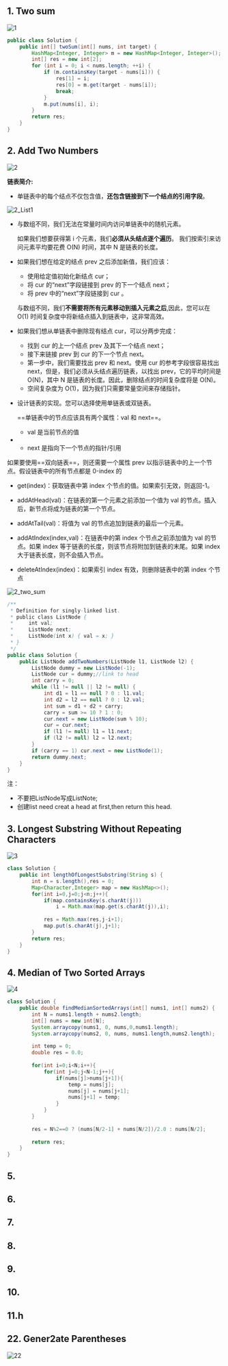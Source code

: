 ## 1. Two sum

![1](Leetcode_pic/1.png)

```java
public class Solution {
    public int[] twoSum(int[] nums, int target) {
        HashMap<Integer, Integer> m = new HashMap<Integer, Integer>();
        int[] res = new int[2];
        for (int i = 0; i < nums.length; ++i) {
            if (m.containsKey(target - nums[i])) {
                res[1] = i;
                res[0] = m.get(target - nums[i]);
                break;
            }
            m.put(nums[i], i);
        }
        return res;
    }
}
```

## 2. Add Two Numbers

![2](Leetcode_pic/2.png)

**链表简介:**

- 单链表中的每个结点不仅包含值，**还包含链接到下一个结点的引用字段**。

![2_List1](Leetcode_pic/2_List1.PNG)

- 与数组不同，我们无法在常量时间内访问单链表中的随机元素。

  如果我们想要获得第 i 个元素，我们**必须从头结点逐个遍历**。 我们按索引来访问元素平均要花费 O(N) 时间，其中 N 是链表的长度。

- 如果我们想在给定的结点 prev 之后添加新值，我们应该：

  - 使用给定值初始化新结点 cur；
  - 将 cur 的“next”字段链接到 prev 的下一个结点 next；
  - 将 prev 中的“next”字段链接到 cur 。

  与数组不同，我们**不需要将所有元素移动到插入元素之后**,因此，您可以在 O(1) 时间复杂度中将新结点插入到链表中，这非常高效。

- 如果我们想从单链表中删除现有结点 cur，可以分两步完成：
  - 找到 cur 的上一个结点 prev 及其下一个结点 next；
  - 接下来链接 prev 到 cur 的下一个节点 next。
  - 第一步中，我们需要找出 prev 和 next。使用 cur 的参考字段很容易找出 next，但是，我们必须从头结点遍历链表，以找出 prev，它的平均时间是 O(N)，其中 N 是链表的长度。因此，删除结点的时间复杂度将是 O(N)。
  - 空间复杂度为 O(1)，因为我们只需要常量空间来存储指针。

- 设计链表的实现。您可以选择使用单链表或双链表。

  ==单链表中的节点应该具有两个属性：val 和 next==。 

  - val 是当前节点的值

- - next 是指向下一个节点的指针/引用

如果要使用==双向链表==，则还需要一个属性 prev 以指示链表中的上一个节点。假设链表中的所有节点都是 0-index 的



- get(index)：获取链表中第 index 个节点的值。如果索引无效，则返回-1。

- addAtHead(val)：在链表的第一个元素之前添加一个值为 val 的节点。插入后，新节点将成为链表的第一个节点。

- addAtTail(val)：将值为 val 的节点追加到链表的最后一个元素。

- addAtIndex(index,val)：在链表中的第 index 个节点之前添加值为 val  的节点。如果 index 等于链表的长度，则该节点将附加到链表的末尾。如果 index 大于链表长度，则不会插入节点。

- deleteAtIndex(index)：如果索引 index 有效，则删除链表中的第 index 个节点

![2_two_sum](Leetcode_pic/2_two_sum.gif)

```java
/**
 * Definition for singly-linked list.
 * public class ListNode {
 *     int val;
 *     ListNode next;
 *     ListNode(int x) { val = x; }
 * }
 */
public class Solution {
    public ListNode addTwoNumbers(ListNode l1, ListNode l2) {
        ListNode dummy = new ListNode(-1);
        ListNode cur = dummy;//link to head
        int carry = 0;
        while (l1 != null || l2 != null) {
            int d1 = l1 == null ? 0 : l1.val;
            int d2 = l2 == null ? 0 : l2.val;
            int sum = d1 + d2 + carry;
            carry = sum >= 10 ? 1 : 0;
            cur.next = new ListNode(sum % 10);
            cur = cur.next;
            if (l1 != null) l1 = l1.next;
            if (l2 != null) l2 = l2.next;
        }
        if (carry == 1) cur.next = new ListNode(1);
        return dummy.next;
    }
}
```

注：

- 不要把ListNode写成ListNote;
- 创建list need creat a head at first,then return this head.

## 3. Longest Substring Without Repeating Characters

![3](Leetcode_pic/3.png)

```java
class Solution {
    public int lengthOfLongestSubstring(String s) {
        int n = s.length(),res = 0;
        Map<Character,Integer> map = new HashMap<>();
        for(int i=0,j=0;j<n;j++){
            if(map.containsKey(s.charAt(j)))
                i = Math.max(map.get(s.charAt(j)),i);
            
            res = Math.max(res,j-i+1);
            map.put(s.charAt(j),j+1);
        }
        return res;
    }
}
```

## 4. Median of Two Sorted Arrays

![4](Leetcode_pic/4.png)

```java
class Solution {
    public double findMedianSortedArrays(int[] nums1, int[] nums2) {
        int N = nums1.length + nums2.length;
        int[] nums = new int[N];
        System.arraycopy(nums1, 0, nums,0,nums1.length);
        System.arraycopy(nums2, 0, nums, nums1.length,nums2.length);
        
        int temp = 0;
        double res = 0.0;
        
        for(int i=0;i<N;i++){
            for(int j=0;j<N-1;j++){
                if(nums[j]>nums[j+1]){
                    temp = nums[j];
                    nums[j] = nums[j+1];
                    nums[j+1] = temp;
                }   
            }
        }
        
        res = N%2==0 ? (nums[N/2-1] + nums[N/2])/2.0 : nums[N/2];
        
        return res; 
    }
}
```





## 5.

## 6.

## 7.

## 8.

## 9.

## 10.

## 11.h

## 22. Gener2ate Parentheses

![22](Leetcode_pic/22.png)



